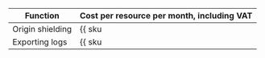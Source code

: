 | Function | Cost per resource per month, including VAT |
| --- | --- |
| Origin shielding | {{ sku|KZT|cdn.logs.shielding|int|string }} |
| Exporting logs | {{ sku|KZT|cdn.logs.raw|int|string }} |